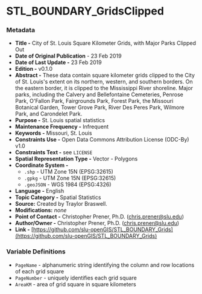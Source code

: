 # STL_BOUNDARY_GridsClipped

### Metadata
  * **Title -** City of St. Louis Square Kilometer Grids, with Major Parks Clipped Out
  * **Date of Original Publication** - 23 Feb 2019
  * **Date of Last Update -** 23 Feb 2019
  * **Edition -** v0.1.0
  * **Abstract -** These data contain square kilometer grids clipped to the City of St. Louis's extent on its northern, western, and southern borders. On the eastern border, it is clipped to the Mississippi River shoreline. Major parks, including the Calvery and Bellefontaine Cemeteries, Penrose Park, O'Fallon Park, Fairgrounds Park, Forest Park, the Missouri Botanical Garden, Tower Grove Park, River Des Peres Park, Wilmore Park, and Carondelet Park.
  * **Purpose -** St. Louis spatial statistics
  * **Maintenance Frequency -** Infrequent
  * **Keywords -** Missouri, St. Louis
  * **Constraints Use -** Open Data Commons Attribution License (ODC-By) v1.0
  * **Constraints Text -** see `LICENSE`
  * **Spatial Representation Type -** Vector - Polygons
  * **Coordinate System -**
    * `.shp` - UTM Zone 15N (EPSG:32615)
    * `.gpkg` - UTM Zone 15N (EPSG:32615)
    * `.geoJSON` - WGS 1984 (EPSG:4326)
  * **Language -** English
  * **Topic Category -** Spatial Statistics
  * **Source:** Created by Traylor Braswell.
  * **Modifications:** *none*
  * **Point of Contact -** Christopher Prener, Ph.D. ([chris.prener@slu.edu](mailto:chris.prener@slu.edu))
  * **Author/Owner -** Christopher Prener, Ph.D. ([chris.prener@slu.edu](mailto:chris.prener@slu.edu))
  * **Link -** [https://github.com/slu-openGIS/STL_BOUNDARY_Grids](https://github.com/slu-openGIS/STL_BOUNDARY_Grids)

### Variable Definitions
  * `PageName` - alphanumeric string identifying the column and row locations of each grid square
  * `PageNumber` - uniquely identifies each grid square
  * `AreaKM` - area of grid square in square kilometers
